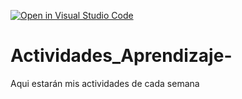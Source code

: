 [![Open in Visual Studio Code](https://classroom.github.com/assets/open-in-vscode-c66648af7eb3fe8bc4f294546bfd86ef473780cde1dea487d3c4ff354943c9ae.svg)](https://classroom.github.com/online_ide?assignment_repo_id=8462329&assignment_repo_type=AssignmentRepo)
# Actividades_Aprendizaje-
Aqui estarán mis actividades de cada semana
